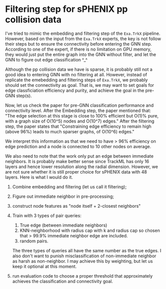 # Filtering step for sPHENIX pp collision data
I've tried to mimic the embedding and filtering step of the `Exa.TrkX`
pipeline. However, based on the input from the `Exa.TrkX` experts,
the key is not follow their steps but to ensure the connectivity
before entering the GNN step. According to one of the expert, if there
is no limitation on GPU memory, they would just put the entire graph
into the GNN without filter, and let the GNN to figure out edge
classification ^_^

Although the pp collision data we have is sparse, it is probably still
not a good idea to entering GNN with no filtering at all. However,
instead of replicate the emebedding and filtering steps of `Exa.TrkX`,
we probably should set the connectivity as goal. That is, we may want
to set goals for edge classficiation efficiency and purity, and
achieve the goal in the pre-GNN step(s).

Now, let us check the paper for pre-GNN classification performance and
connectivity level.
After the Embedding step, the paper mentioned that: "The edge
selection at this stage is close to 100% efficient but O(1)% pure,
with a graph size of O(10^5) nodes and O(10^7) edges." After the
filtering step, the paper states that "Constraining edge efficiency to
remain high (above 96%) leads to much sparser graphs, of O(10^6)
edges."

We interpret this information as that we need to have > 96% efficiency
on edge prediction and a node is connected to 10 other nodes on
average.

We also need to note that the work only put an edge between immediate
neighbors. It is probably make better sense since TrackML has only 16
layers and hence lower resolution along the radial dimension. However,
we are not sure whether it is still proper choice for sPHENIX data
with 48 layers. Here is what I would do it.
1. Combine embedding and filtering (let us call it filtering);
1. Figure out immediate neighbor in pre-processing;
1. construct node features as "node itself + 2-closest neighbors"
1. Train with 3 types of pair queries:
    1. True edge (between immediate neighbors)
    2. KNN-neighborhood with radius cap with k and radius cap so chosen
        that > 99.9% immediate neighbor edge are included.
    3. random pairs.

    The three types of queries all have the same number as the true
    edges.
    I also don't want to punish misclassification of non-immediate
    neighbor as harsh as non-neighbor. I may achieve this by weighting,
    but let us keep it optional at this moment.
1. run evaluation code to choose a proper threshold that approximately
    achieves the classification and connectivity goal.
